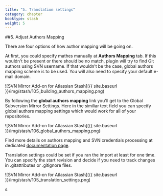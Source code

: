 ```yaml
---
title: "5. Translation settings"
category: chapter
booktype: stash
weight: 5
---
```

##5. Adjust Authors Mapping

There are four options of how author mapping will be going on.

At first, you could specify mathes manually at **Authors Mapping** tab.
If this wouldn't be present or there should be no match, plugin will try to find Git authors using SVN username.
If that wouldn't be the case, global authors mapping scheme is to be used.
You will also need to specify your default e-mail domain.

![SVN Mirror Add-on for Atlassian Stash]({{ site.baseurl }}/img/stash/105_building_authors_mapping.png)

By following the **global authors mapping** link you'll get to the Global Subversion Mirror Settings. Here in the similiar text field you can specify global authors mapping settings which would work for all of your repositories.

![SVN Mirror Add-on for Atlassian Stash]({{ site.baseurl }}/img/stash/106_global_authors_mapping.png)

Find more details on authors mapping and SVN credentials processing at dedicated [documentation page](http://subgit.com/stash/import/authors.html).

Translation settings could be set if you ran the import at least for one time.
You can specify the start revision and decide if you need to track changes in .gitattributes or .gitignore files.

![SVN Mirror Add-on for Atlassian Stash]({{ site.baseurl }}/img/stash/105_translation_settings.png)

s[](#up)